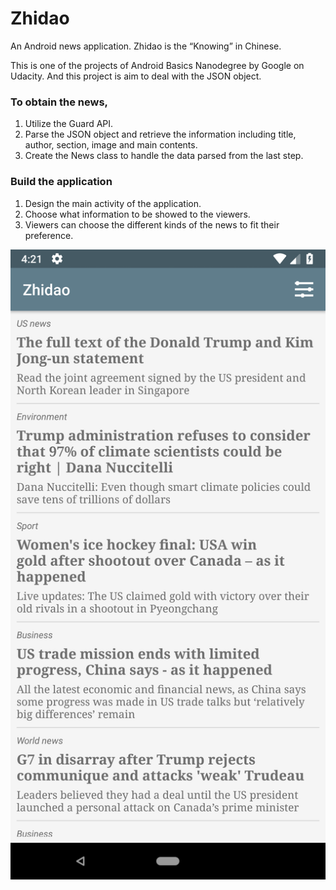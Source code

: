 # Zhidao
An Android news application. Zhidao is the “Knowing” in Chinese. 

This is one of the projects of Android Basics Nanodegree by Google on Udacity. And this project is aim to deal with the JSON object.

### To obtain the news,

1. Utilize the Guard API.
2. Parse the JSON object and retrieve the information including title, author, section, image and main contents.
3. Create the News class to handle the data parsed from the last step.

### Build the application

1. Design the main activity of the application.
2. Choose what information to be showed to the viewers.
3. Viewers can choose the different kinds of the news to fit their preference.

 ![](https://github.com/BMDroid/Zhidao/raw/master/screenshots/list.png)
